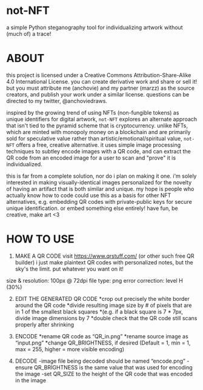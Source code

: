 # not-NFT
a simple Python steganography tool for individualizing artwork without (much of) a trace!

# ABOUT
this project is licensed under a Creative Commons Attribution-Share-Alike 4.0 International License.
you can create derivative work and share or sell it! but you must attribute me (anchovie) and my partner (marzz) as the source creators, and publish your work under a similar license. questions can be directed to my twitter, @anchoviedraws.

inspired by the growing trend of using NFTs (non-fungible tokens) as unique identifiers for digital artwork, `not-NFT` explores an alternate approach that isn't tied to the pyramid scheme that is cryptocurrency. unlike NFTs, which are minted with monopoly money on a blockchain and are primarily sold for speculative value rather than artistic/emotional/spiritual value, `not-NFT` offers a free, creative alternative. it uses simple image processing techniques to subtley encode images with a QR code, and can extract the QR code from an encoded image for a user to scan and "prove" it is individualized.

this is far from a complete solution, nor do i plan on making it one. i'm solely interested in making visually-identical images personalized for the novelty of having an artifact that is both similar and unique. my hope is people who actually know how to code could use this as a basis for other NFT alternatives, e.g. embedding QR codes with private-public keys for secure unique identification. or embed something else entirely! have fun, be creative, make art <3

# HOW TO USE
1. MAKE A QR CODE
visit https://www.qrstuff.com/ (or other such free QR builder)
i just make plaintext QR codes with personalized notes, but the sky's the limit. put whatever you want on it!

size & resolution: 100px @ 72dpi
file type: png
error correction: level H (30%)

2. EDIT THE GENERATED QR CODE
*crop out precisely the white border around the QR code
*divide resulting image size by # of pixels that are in 1 of the smallest black squares
  *(e.g. if a black square is 7 * 7px, divide image dimensions by 7
*double check that the QR code still scans properly after shrinking

3. ENCODE
*rename QR code as “QR_in.png”
*rename source image as “input.png”
*change QR_BRIGHTNESS, if desired (Default = 1, min = 1, max = 255, higher = more visible encoding)

4. DECODE
-image file being decoded should be named “encode.png”
-ensure QR_BRIGHTNESS is the same value that was used for encoding the image
-set QR_SIZE to the height of the QR code that was encoded in the image
